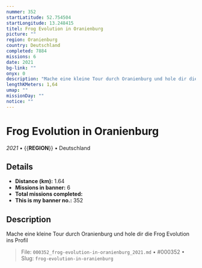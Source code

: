 ```yaml
---
nummer: 352
startLatitude: 52.754504
startLongitude: 13.248415
titel: Frog Evolution in Oranienburg
picture: ""
region: Oranienburg
country: Deutschland
completed: 7884
missions: 6
date: 2021
bg-link: ""
onyx: 0
description: "Mache eine kleine Tour durch Oranienburg und hole dir die Frog Evolution ins Profil"
lengthKMeters: 1,64
umap: ""
missionDay: ""
notice: ""
---
```

# Frog Evolution in Oranienburg

*2021* • {{__REGION__}} • Deutschland





## Details
- **Distance (km):** 1.64
- **Missions in banner:** 6
- **Total missions completed:** 
- **This is my banner no.:** 352



## Description
Mache eine kleine Tour durch Oranienburg und hole dir die Frog Evolution ins Profil




> File: `000352_frog-evolution-in-oranienburg_2021.md` • #000352 • Slug: `frog-evolution-in-oranienburg`
